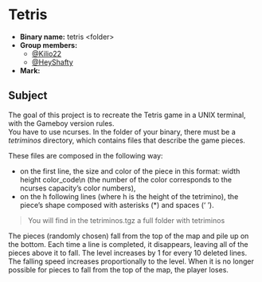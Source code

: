 # Tetris

- **Binary name:** tetris \<folder>
- **Group members:**  
  - [@Kilio22](https://github.com/Kilio22)
  - [@HeyShafty](https://github.com/HeyShafty)
- **Mark:**

## Subject

The goal of this project is to recreate the Tetris game in a UNIX terminal, with the Gameboy version rules.  
You have to use ncurses.
In the folder of your binary, there must be a *tetriminos* directory, which contains files that describe the game pieces.

These files are composed in the following way:
- on the first line, the size and color of the piece in this format: width height color_code\n (the number of the color corresponds to the ncurses capacity’s color numbers),
- on the h following lines (where h is the height of the tetrimino), the piece’s shape composed with asterisks (*) and spaces (‘ ’).  
> You will find in the tetriminos.tgz a full folder with tetriminos

The pieces (randomly chosen) fall from the top of the map and pile up on the bottom. Each time a line is completed, it disappears, leaving all of  the pieces above it to fall.
The level increases by 1 for every 10 deleted lines. The falling speed increases proportionally to the level.
When it is no longer possible for pieces to fall from the top of the map, the player loses.
